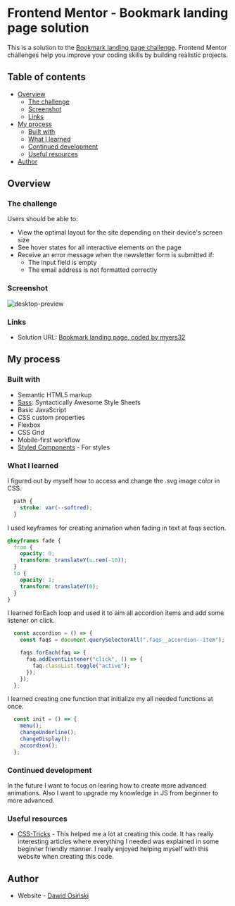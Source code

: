 # Frontend Mentor - Bookmark landing page solution

This is a solution to the [Bookmark landing page challenge](https://www.frontendmentor.io/challenges/bookmark-landing-page-5d0b588a9edda32581d29158). 
Frontend Mentor challenges help you improve your coding skills by building realistic projects. 

## Table of contents

- [Overview](#overview)
  - [The challenge](#the-challenge)
  - [Screenshot](#screenshot)
  - [Links](#links)
- [My process](#my-process)
  - [Built with](#built-with)
  - [What I learned](#what-i-learned)
  - [Continued development](#continued-development)
  - [Useful resources](#useful-resources)
- [Author](#author)

## Overview

### The challenge

Users should be able to:

- View the optimal layout for the site depending on their device's screen size
- See hover states for all interactive elements on the page
- Receive an error message when the newsletter form is submitted if:
  - The input field is empty
  - The email address is not formatted correctly

### Screenshot
![desktop-preview](https://github.com/myers32/Bookmark-landing-page/assets/122280628/bd0cff59-d314-43c2-85a7-b11851bb4b58)

### Links

- Solution URL: [Bookmark landing page, coded by myers32](https://myers32.github.io/Bookmark-landing-page/)

## My process

### Built with

- Semantic HTML5 markup
- [Sass](https://sass-lang.com/): Syntactically Awesome Style Sheets 
- Basic JavaScript
- CSS custom properties
- Flexbox
- CSS Grid
- Mobile-first workflow
- [Styled Components](https://styled-components.com/) - For styles

### What I learned

I figured out by myself how to access and change the .svg image color in CSS.

```css
  path {
    stroke: var(--softred);
  }
```

I used keyframes for creating animation when fading in text at faqs section.

```css
@keyframes fade {
  from {
    opacity: 0;
    transform: translateY(u.rem(-10));
  }
  to {
    opacity: 1;
    transform: translateY(0);
  }
}
```

I learned forEach loop and used it to aim all accordion items and add some listener on click.

```js
  const accordion = () => {
    const faqs = document.querySelectorAll(".faqs__accordion--item");

    faqs.forEach(faq => {
      faq.addEventListener("click", () => {
        faq.classList.toggle("active");
      });
    });
  };
```

I learned creating one function that initialize my all needed functions at once.

```js
  const init = () => {
    menu();
    changeUnderline();
    changeDisplay();
    accordion();
  };
```

### Continued development
In the future I want to focus on learing how to create more advanced animations.
Also I want to upgrade my knowledge in JS from beginner to more advanced. 

### Useful resources

- [CSS-Tricks](https://www.css-tricks.com) - This helped me a lot at creating this code. It has really interesting articles where everything I needed was explained in some beginner friendly manner. I really enjoyed helping myself with this website when creating this code.

## Author

- Website - [Dawid Osiński](https://github.com/myers32)

